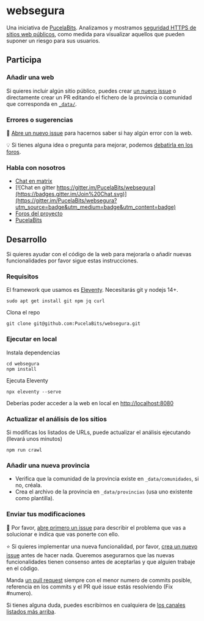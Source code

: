 # websegura

Una iniciativa de [PucelaBits](https://pucelabits.org/). Analizamos y mostramos [seguridad HTTPS de sitios web públicos](https://websegura.pucelabits.org), como medida para visualizar aquellos que pueden suponer un riesgo para sus usuarios.

## Participa

### Añadir una web

Si quieres incluir algún sitio público, puedes crear [un nuevo issue](https://github.com/PucelaBits/websegura/issues/new?assignees=&labels=new-site&template=nuevo-sitio.md&title=%5BNuevo+sitio%5D) o directamente crear un PR editando el fichero de la provincia o comunidad que corresponda en [`_data/`](https://github.com/PucelaBits/websegura/blob/main/_data/).

### Errores o sugerencias

🐞 [Abre un nuevo issue](https://github.com/PucelaBits/websegura/issues/new/choose) para hacernos saber si hay algún error con la web.

💡 Si tienes alguna idea o pregunta para mejorar, podemos [debatirla en los foros](https://github.com/PucelaBits/websegura/discussions).

### Habla con nosotros

- [Chat en matrix](https://matrix.to/#/#PucelaBits_websegura:gitter.im)
- [![Chat en gitter https://gitter.im/PucelaBits/websegura](https://badges.gitter.im/Join%20Chat.svg)](https://gitter.im/PucelaBits/websegura?utm_source=badge&utm_medium=badge&utm_content=badge)
- [Foros del proyecto](https://github.com/PucelaBits/websegura/discussions)
- [PucelaBits](https://pucelabits.org)

## Desarrollo

Si quieres ayudar con el código de la web para mejorarla o añadir nuevas funcionalidades por favor sigue estas instrucciones.

### Requisitos

El framework que usamos es [Eleventy](https://www.11ty.dev/). Necesitarás git y nodejs 14+.

```
sudo apt get install git npm jq curl
```

Clona el repo

```
git clone git@github.com:PucelaBits/websegura.git
```

### Ejecutar en local

Instala dependencias

```
cd websegura
npm install
```

Ejecuta Eleventy

```
npx eleventy --serve
```

Deberías poder acceder a la web en local en [http://localhost:8080](http://localhost:8080)

### Actualizar el análisis de los sitios

Si modificas los listados de URLs, puede actualizar el análisis ejecutando (llevará unos minutos)

```
npm run crawl
```

### Añadir una nueva provincia

- Verifica que la comunidad de la provincia existe en ``_data/comunidades``, si no, créala.
- Crea el archivo de la provincia en ``_data/provincias`` (usa uno existente como plantilla).

### Enviar tus modificaciones

🐞 Por favor, [abre primero un issue](https://github.com/PucelaBits/websegura/issues/new/choose) para describir el problema que vas a solucionar e indica que vas ponerte con ello.

⭐️ Si quieres implementar una nueva funcionalidad, por favor, [crea un nuevo issue](https://github.com/PucelaBits/websegura/issues/new/choose) antes de hacer nada. Queremos asegurarnos que las nuevas funcionalidades tienen consenso antes de aceptarlas y que alguien trabaje en el código.

Manda [un pull request](https://github.com/PucelaBits/websegura/pulls) siempre con el menor numero de commits posible, referencia en los commits y el PR qué issue estás resolviendo (Fix #numero).

Si tienes alguna duda, puedes escribirnos en cualquiera de [los canales listados más arriba](#habla-con-nosotros).
